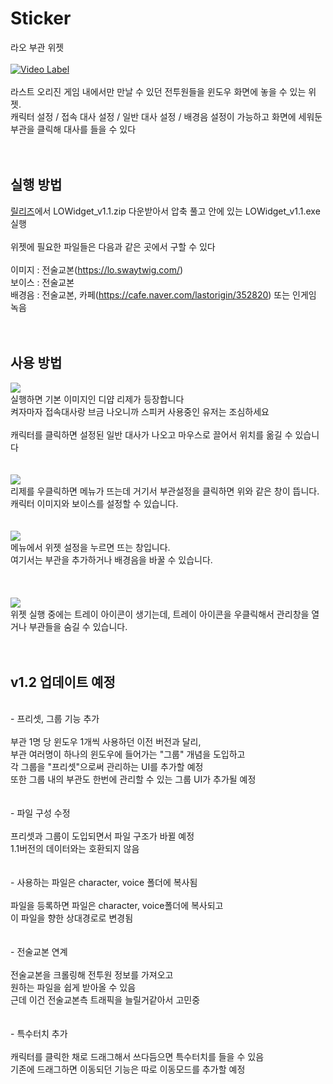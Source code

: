 # Sticker
라오 부관 위젯<br/>
<br/>
[![Video Label](http://img.youtube.com/vi/m7khtpxACvs/0.jpg)](https://youtu.be/uLR1RNqJ1Mw?t=0s)
<br/>
<br/>
라스트 오리진 게임 내에서만 만날 수 있던 전투원들을 윈도우 화면에 놓을 수 있는 위젯.<br/>
캐릭터 설정 / 접속 대사 설정 / 일반 대사 설정 / 배경음 설정이 가능하고 화면에 세워둔 부관을 클릭해 대사를 들을 수 있다<br/>
<br/>
<br/>
## 실행 방법
<a href="https://github.com/CheeseCake116/Sticker/releases">릴리즈</a>에서 LOWidget_v1.1.zip 다운받아서 압축 풀고 안에 있는 LOWidget_v1.1.exe 실행<br/>
<br/>
위젯에 필요한 파일들은 다음과 같은 곳에서 구할 수 있다<br/>
<br/>
이미지 : 전술교본(https://lo.swaytwig.com/)<br/>
보이스 : 전술교본<br/>
배경음 : 전술교본, 카페(https://cafe.naver.com/lastorigin/352820) 또는 인게임 녹음<br/>
<br/>
<br/>
## 사용 방법
<img src="https://ac.namu.la/20220411sac/2f36ccbcdcfa3e3b5c05f64d58099ede3277dadf183980c45739f4e02d6fdee5.png"/>
<br/>
실행하면 기본 이미지인 디얍 리제가 등장합니다<br/>
켜자마자 접속대사랑 브금 나오니까 스피커 사용중인 유저는 조심하세요<br/>
<br/>
캐릭터를 클릭하면 설정된 일반 대사가 나오고 마우스로 끌어서 위치를 옮길 수 있습니다<br/>
<br/>
<br/>
<img src="https://ac2-p2.namu.la/20220506sac2/f80d6029680db267477ec1330a99e93b408b1585501670c78b82049dc24debd0.png?type=orig"/>
<br/>
리제를 우클릭하면 메뉴가 뜨는데 거기서 부관설정을 클릭하면 위와 같은 창이 뜹니다.<br/>
캐릭터 이미지와 보이스를 설정할 수 있습니다.<br/>
<br/>
<br/>
<img src="https://ac.namu.la/20220411sac/34ec07fd8854ae64c75f1c980eabd70d7d3a07a635cc2865f01e7061526aeb9a.png"/>
<br/>
메뉴에서 위젯 설정을 누르면 뜨는 창입니다.<br/>
여기서는 부관을 추가하거나 배경음을 바꿀 수 있습니다.<br/>
<br/>
<br/>
<br/>
<img src="https://ac.namu.la/20220411sac/c433c01bc79319b42239270bfec5e523c4efa4cb7ac22b86b83906e413ff46c6.png"/>
<br/>
위젯 실행 중에는 트레이 아이콘이 생기는데, 트레이 아이콘을 우클릭해서 관리창을 열거나 부관들을 숨길 수 있습니다.
<br/>
<br/>
<br/>

## v1.2 업데이트 예정
<br/>
- 프리셋, 그룹 기능 추가<br/>
<br/>
부관 1명 당 윈도우 1개씩 사용하던 이전 버전과 달리,<br/>
부관 여러명이 하나의 윈도우에 들어가는 "그룹" 개념을 도입하고<br/>
각 그룹을 "프리셋"으로써 관리하는 UI를 추가할 예정<br/>
또한 그룹 내의 부관도 한번에 관리할 수 있는 그룹 UI가 추가될 예정<br/>
<br/><br/>
- 파일 구성 수정<br/>
<br/>
프리셋과 그룹이 도입되면서 파일 구조가 바뀔 예정<br/>
1.1버전의 데이터와는 호환되지 않음<br/>
<br/><br/>
- 사용하는 파일은 character, voice 폴더에 복사됨<br/>
<br/>
파일을 등록하면 파일은 character, voice폴더에 복사되고<br/>
이 파일을 향한 상대경로로 변경됨<br/>
<br/><br/>
- 전술교본 연계<br/>
<br/>
전술교본을 크롤링해 전투원 정보를 가져오고<br/>
원하는 파일을 쉽게 받아올 수 있음<br/>
근데 이건 전술교본측 트래픽을 늘릴거같아서 고민중<br/>
<br/><br/>
- 특수터치 추가<br/>
<br/>
캐릭터를 클릭한 채로 드래그해서 쓰다듬으면 특수터치를 들을 수 있음<br/>
기존에 드래그하면 이동되던 기능은 따로 이동모드를 추가할 예정<br/>
